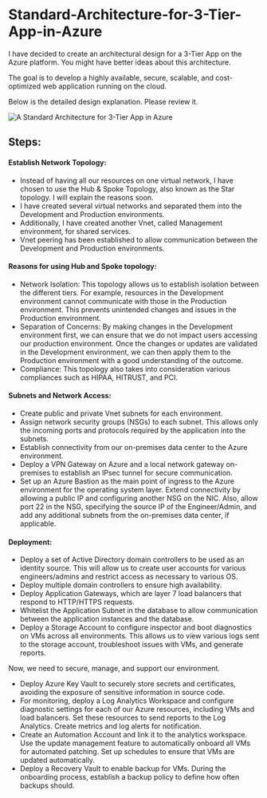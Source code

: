 # Standard-Architecture-for-3-Tier-App-in-Azure


I have decided to create an architectural design for a 3-Tier App on the Azure platform. You might have better ideas about this architecture.

The goal is to develop a highly available, secure, scalable, and cost-optimized web application running on the cloud.

Below is the detailed design explanation. Please review it.

![A Standard Architecture for 3-Tier App in Azure](https://user-images.githubusercontent.com/99427790/235126768-ed3d720c-8c83-4ed9-853e-883f70e3d9fb.png)


## Steps:

#### Establish Network Topology:
- Instead of having all our resources on one virtual network, I have chosen to use the Hub & Spoke Topology, also known as the Star topology. I will explain the reasons soon.
- I have created several virtual networks and separated them into the Development and Production environments.
- Additionally, I have created another Vnet, called Management environment, for shared services.
- Vnet peering has been established to allow communication between the Development and Production environments.


#### Reasons for using Hub and Spoke topology:
- Network Isolation: This topology allows us to establish isolation between the different tiers. For example, resources in the Development environment cannot communicate with those in the Production environment. This prevents unintended changes and issues in the Production environment.
- Separation of Concerns: By making changes in the Development environment first, we can ensure that we do not impact users accessing our production environment. Once the changes or updates are validated in the Development environment, we can then apply them to the Production environment with a good understanding of the outcome.
- Compliance: This topology also takes into consideration various compliances such as HIPAA, HITRUST, and PCI.


#### Subnets and Network Access:
- Create public and private Vnet subnets for each environment.
- Assign network security groups (NSGs) to each subnet. This allows only the incoming ports and protocols required by the application into the subnets.
- Establish connectivity from our on-premises data center to the Azure environment.
- Deploy a VPN Gateway on Azure and a local network gateway on-premises to establish an IPsec tunnel for secure communication.
- Set up an Azure Bastion as the main point of ingress to the Azure environment for the operating system layer. Extend connectivity by allowing a public IP and configuring another NSG on the NIC. Also, allow port 22 in the NSG, specifying the source IP of the Engineer/Admin, and add any additional subnets from the on-premises data center, if applicable.


#### Deployment:
- Deploy a set of Active Directory domain controllers to be used as an identity source. This will allow us to create user accounts for various engineers/admins and restrict access as necessary to various OS.
- Deploy multiple domain controllers to ensure high availability.
- Deploy Application Gateways, which are layer 7 load balancers that respond to HTTP/HTTPS requests.
- Whitelist the Application Subnet in the database to allow communication between the application instances and the database.
- Deploy a Storage Account to configure inspector and boot diagnostics on VMs across all environments. This allows us to view various logs sent to the storage account, troubleshoot issues with VMs, and generate reports.

Now, we need to secure, manage, and support our environment.

- Deploy Azure Key Vault to securely store secrets and certificates, avoiding the exposure of sensitive information in source code.
- For monitoring, deploy a Log Analytics Workspace and configure diagnostic settings for each of our Azure resources, including VMs and load balancers. Set these resources to send reports to the Log Analytics. Create metrics and log alerts for notification.
- Create an Automation Account and link it to the analytics workspace. Use the update management feature to automatically onboard all VMs for automated patching. Set up schedules to ensure that VMs are updated automatically.
- Deploy a Recovery Vault to enable backup for VMs. During the onboarding process, establish a backup policy to define how often backups should.



